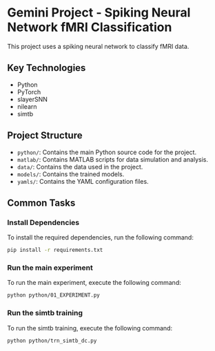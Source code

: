 # Gemini Project - Spiking Neural Network fMRI Classification

This project uses a spiking neural network to classify fMRI data.

## Key Technologies

*   Python
*   PyTorch
*   slayerSNN
*   nilearn
*   simtb

## Project Structure

*   `python/`: Contains the main Python source code for the project.
*   `matlab/`: Contains MATLAB scripts for data simulation and analysis.
*   `data/`: Contains the data used in the project.
*   `models/`: Contains the trained models.
*   `yamls/`: Contains the YAML configuration files.

## Common Tasks

### Install Dependencies

To install the required dependencies, run the following command:

```bash
pip install -r requirements.txt
```

### Run the main experiment

To run the main experiment, execute the following command:

```bash
python python/01_EXPERIMENT.py
```

### Run the simtb training

To run the simtb training, execute the following command:

```bash
python python/trn_simtb_dc.py
```
